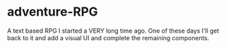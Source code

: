 # adventure-RPG
A text based RPG I started a VERY long time ago. One of these days I'll get back to it and add a visual UI and complete the remaining components.
